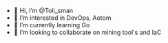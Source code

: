 - 👋 Hi, I’m @Toli_sman
- 👀 I’m interested in DevOps, Aotom
- 🌱 I’m currently learning Go
- 💞️ I’m looking to collaborate on mining tool's and IaC

